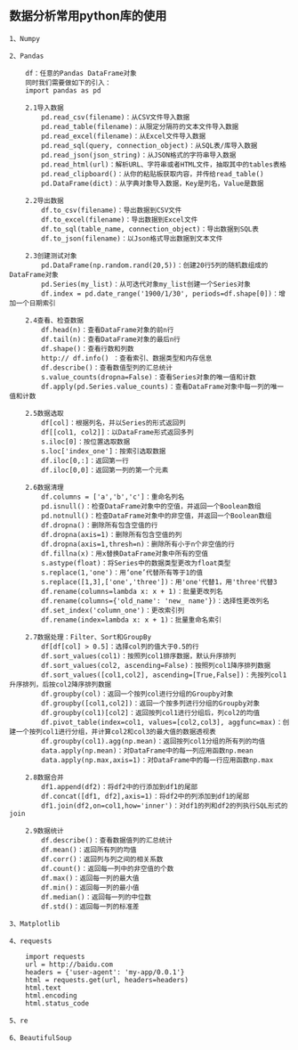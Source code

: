## 数据分析常用python库的使用

	1、Numpy

	2、Pandas
	
		df：任意的Pandas DataFrame对象
		同时我们需要做如下的引入：
		import pandas as pd

		2.1导入数据
			pd.read_csv(filename)：从CSV文件导入数据
			pd.read_table(filename)：从限定分隔符的文本文件导入数据
			pd.read_excel(filename)：从Excel文件导入数据
			pd.read_sql(query, connection_object)：从SQL表/库导入数据
			pd.read_json(json_string)：从JSON格式的字符串导入数据
			pd.read_html(url)：解析URL、字符串或者HTML文件，抽取其中的tables表格
			pd.read_clipboard()：从你的粘贴板获取内容，并传给read_table()
			pd.DataFrame(dict)：从字典对象导入数据，Key是列名，Value是数据

		2.2导出数据
			df.to_csv(filename)：导出数据到CSV文件
			df.to_excel(filename)：导出数据到Excel文件
			df.to_sql(table_name, connection_object)：导出数据到SQL表
			df.to_json(filename)：以Json格式导出数据到文本文件

		2.3创建测试对象
			pd.DataFrame(np.random.rand(20,5))：创建20行5列的随机数组成的DataFrame对象
			pd.Series(my_list)：从可迭代对象my_list创建一个Series对象
			df.index = pd.date_range('1900/1/30', periods=df.shape[0])：增加一个日期索引

		2.4查看、检查数据
			df.head(n)：查看DataFrame对象的前n行
			df.tail(n)：查看DataFrame对象的最后n行
			df.shape()：查看行数和列数
			http:// df.info() ：查看索引、数据类型和内存信息
			df.describe()：查看数值型列的汇总统计
			s.value_counts(dropna=False)：查看Series对象的唯一值和计数
			df.apply(pd.Series.value_counts)：查看DataFrame对象中每一列的唯一值和计数

		2.5数据选取
			df[col]：根据列名，并以Series的形式返回列
			df[[col1, col2]]：以DataFrame形式返回多列
			s.iloc[0]：按位置选取数据
			s.loc['index_one']：按索引选取数据
			df.iloc[0,:]：返回第一行
			df.iloc[0,0]：返回第一列的第一个元素

		2.6数据清理
			df.columns = ['a','b','c']：重命名列名
			pd.isnull()：检查DataFrame对象中的空值，并返回一个Boolean数组
			pd.notnull()：检查DataFrame对象中的非空值，并返回一个Boolean数组
			df.dropna()：删除所有包含空值的行
			df.dropna(axis=1)：删除所有包含空值的列
			df.dropna(axis=1,thresh=n)：删除所有小于n个非空值的行
			df.fillna(x)：用x替换DataFrame对象中所有的空值
			s.astype(float)：将Series中的数据类型更改为float类型
			s.replace(1,'one')：用‘one’代替所有等于1的值
			s.replace([1,3],['one','three'])：用'one'代替1，用'three'代替3
			df.rename(columns=lambda x: x + 1)：批量更改列名
			df.rename(columns={'old_name': 'new_ name'})：选择性更改列名
			df.set_index('column_one')：更改索引列
			df.rename(index=lambda x: x + 1)：批量重命名索引

		2.7数据处理：Filter、Sort和GroupBy
			df[df[col] > 0.5]：选择col列的值大于0.5的行
			df.sort_values(col1)：按照列col1排序数据，默认升序排列
			df.sort_values(col2, ascending=False)：按照列col1降序排列数据
			df.sort_values([col1,col2], ascending=[True,False])：先按列col1升序排列，后按col2降序排列数据
			df.groupby(col)：返回一个按列col进行分组的Groupby对象
			df.groupby([col1,col2])：返回一个按多列进行分组的Groupby对象
			df.groupby(col1)[col2]：返回按列col1进行分组后，列col2的均值
			df.pivot_table(index=col1, values=[col2,col3], aggfunc=max)：创建一个按列col1进行分组，并计算col2和col3的最大值的数据透视表
			df.groupby(col1).agg(np.mean)：返回按列col1分组的所有列的均值
			data.apply(np.mean)：对DataFrame中的每一列应用函数np.mean
			data.apply(np.max,axis=1)：对DataFrame中的每一行应用函数np.max

		2.8数据合并
			df1.append(df2)：将df2中的行添加到df1的尾部
			df.concat([df1, df2],axis=1)：将df2中的列添加到df1的尾部
			df1.join(df2,on=col1,how='inner')：对df1的列和df2的列执行SQL形式的join

		2.9数据统计
			df.describe()：查看数据值列的汇总统计
			df.mean()：返回所有列的均值
			df.corr()：返回列与列之间的相关系数
			df.count()：返回每一列中的非空值的个数
			df.max()：返回每一列的最大值
			df.min()：返回每一列的最小值
			df.median()：返回每一列的中位数
			df.std()：返回每一列的标准差

	3、Matplotlib

	4、requests

		import requests
		url = http://baidu.com
		headers = {'user-agent': 'my-app/0.0.1'}
		html = requests.get(url, headers=headers)
		html.text
		html.encoding
		html.status_code

	5、re

	6、BeautifulSoup